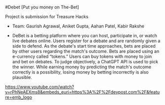 #Debet [Put you money on The-Bet]

Project is submission for Treasure Hacks
 - Team: Gaurish Agrawal, Aniket Gupta, Aahan Patel, Kabir Rakshe
 
 - DeBet is a betting platform where you can host, participate in, or watch live debates online. Users register for a debate and are randomly given a side to defend. As the debate's start time approaches, bets are placed by other users regarding the match's outcome. Bets are placed using an e-currency called “tokens.” Users can buy tokens with money to join and bet on debates. To judge objectively, a ChatGPT API is used to pick the winner. While earning money by predicting the match's outcome correctly is a possibility, losing money by betting incorrectly is also plausible.

https://www.youtube.com/watch?v=rPhNeAEXms8&embeds_euri=https%3A%2F%2Fdevpost.com%2F&feature=emb_logo
